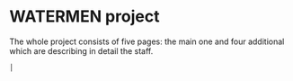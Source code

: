 # WATERMEN project

The whole project consists of five pages: the main one and four additional which are describing in detail the staff.
   


```
│



